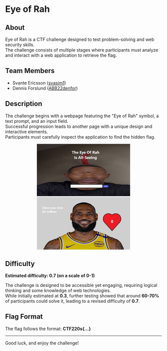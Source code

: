 # Eye of Rah

## About

Eye of Rah is a CTF challenge designed to test problem-solving and web security skills.  
The challenge consists of multiple stages where participants must analyze and interact with a web application to retrieve the flag.

## Team Members

- Svante Ericsson ([svasim1](https://github.com/svasim1))
- Dennis Forslund ([ABB22denfor](https://github.com/ABB22denfor))

## Description

The challenge begins with a webpage featuring the "Eye of Rah" symbol, a text prompt, and an input field.  
Successful progression leads to another page with a unique design and interactive elements.  
Participants must carefully inspect the application to find the hidden flag.

<div style="text-align: center;">
    <img src="./images/eye-of-rah.jpg" alt="eye-of-rah image" width="300"/>
    <img src="./images/lebonbon.png" alt="LeBron image" width="300"/>
</div>

## Difficulty

**Estimated difficulty: 0.7 (on a scale of 0-1)**

The challenge is designed to be accessible yet engaging, requiring logical thinking and some knowledge of web technologies.  
While initially estimated at **0.3**, further testing showed that around **60-70%** of participants could solve it, leading to a revised difficulty of **0.7**.

## Flag Format

The flag follows the format:
**CTF220s{...}**

---

Good luck, and enjoy the challenge!
